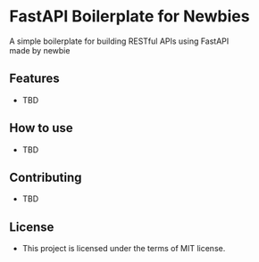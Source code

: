 # FastAPI Boilerplate for Newbies
A simple boilerplate for building RESTful APIs using FastAPI  
made by newbie

## Features
- TBD

## How to use
- TBD

## Contributing
- TBD

## License
- This project is licensed under the terms of MIT license.